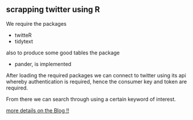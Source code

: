 ## scrapping twitter using R

We require the packages
- twitteR
- tidytext

also to produce some good tables the package
- pander, 
is implemented

After loading the required packages we can connect to twitter using its api
whereby authentication is required, hence the consumer key and token are required.

From there we can search through using a certain keyword of interest.

[ more details on the Blog !!](https://sirwilliam254.github.io/flexible-jekyll/Scrapping-twitter-using-R/)
